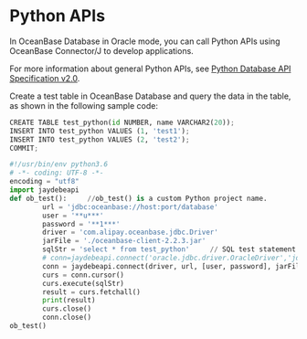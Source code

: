 # Python APIs

In OceanBase Database in Oracle mode, you can call Python APIs using OceanBase Connector/J to develop applications.

For more information about general Python APIs, see [Python Database API Specification v2.0](https://peps.python.org/pep-0249/).

Create a test table in OceanBase Database and query the data in the table, as shown in the following sample code:

```py
CREATE TABLE test_python(id NUMBER, name VARCHAR2(20));
INSERT INTO test_python VALUES (1, 'test1');
INSERT INTO test_python VALUES (2, 'test2');
COMMIT;

#!/usr/bin/env python3.6
# -*- coding: UTF-8 -*-
encoding = "utf8"
import jaydebeapi
def ob_test():     //ob_test() is a custom Python project name.
        url = 'jdbc:oceanbase://host:port/database'
        user = '**u***'
        password = '**1***'
        driver = 'com.alipay.oceanbase.jdbc.Driver'
        jarFile = './oceanbase-client-2.2.3.jar'
        sqlStr = 'select * from test_python'     // SQL test statement
        # conn=jaydebeapi.connect('oracle.jdbc.driver.OracleDriver','jdbc:oracle:thin:@10.0.0.0:1521/orcl',['hwf_model','hwf_model'],'E:/pycharm/lib/ojdbc14.jar')
        conn = jaydebeapi.connect(driver, url, [user, password], jarFile)
        curs = conn.cursor()
        curs.execute(sqlStr)
        result = curs.fetchall()
        print(result)
        curs.close()
        conn.close()
ob_test()
```

